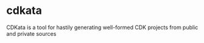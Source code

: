 # cdkata

CDKata is a tool for hastily generating well-formed CDK projects from public and private sources

